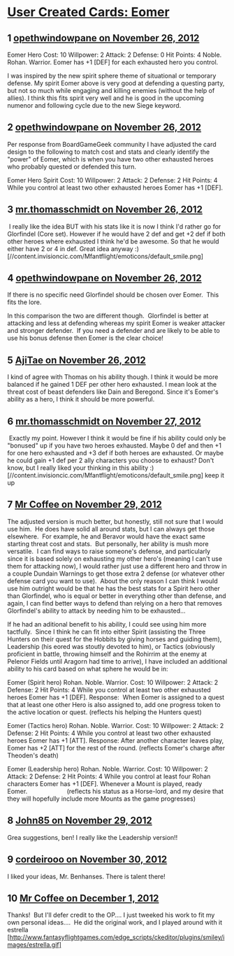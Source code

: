 # [User Created Cards: Eomer](https://community.fantasyflightgames.com/topic/74787-user-created-cards-eomer/)

## 1 [opethwindowpane on November 26, 2012](https://community.fantasyflightgames.com/topic/74787-user-created-cards-eomer/?do=findComment&comment=727990)

Eomer
Hero
Cost: 10
Willpower: 2
Attack: 2
Defense: 0
Hit Points: 4
Noble. Rohan. Warrior.
Eomer has +1 [DEF] for each exhausted hero you control.

I was inspired by the new spirit sphere theme of situational or temporary defense. My spirit Eomer above is very good at defending a questing party, but not so much while engaging and killing enemies (without the help of allies). I think this fits spirit very well and he is good in the upcoming numenor and following cycle due to the new Siege keyword.

## 2 [opethwindowpane on November 26, 2012](https://community.fantasyflightgames.com/topic/74787-user-created-cards-eomer/?do=findComment&comment=728039)

Per response from BoardGameGeek community I have adjusted the card design to the following to match cost and stats and clearly identify the "power" of Eomer, which is when you have two other exhausted heroes who probably quested or defended this turn.

Eomer
Hero
Spirit
Cost: 10
Willpower: 2
Attack: 2
Defense: 2
Hit Points: 4
While you control at least two other exhausted heroes Eomer has +1 [DEF].

## 3 [mr.thomasschmidt on November 26, 2012](https://community.fantasyflightgames.com/topic/74787-user-created-cards-eomer/?do=findComment&comment=728067)

 I really like the idea BUT with his stats like it is now I think I'd rather go for Glorfindel (Core set). However if he would have 2 def and get +2 def if both other heroes where exhausted I think he'd be awesome. So that he would either have 2 or 4 in def. Great idea anyway :) [//content.invisioncic.com/Mfantflight/emoticons/default_smile.png]

## 4 [opethwindowpane on November 26, 2012](https://community.fantasyflightgames.com/topic/74787-user-created-cards-eomer/?do=findComment&comment=728078)

If there is no specific need Glorfindel should be chosen over Eomer.  This fits the lore.

In this comparison the two are different though.  Glorfindel is better at attacking and less at defending whereas my spirit Eomer is weaker attacker and stronger defender.  If you need a defender and are likely to be able to use his bonus defense then Eomer is the clear choice!

## 5 [AjiTae on November 26, 2012](https://community.fantasyflightgames.com/topic/74787-user-created-cards-eomer/?do=findComment&comment=728102)

I kind of agree with Thomas on his ability though. I think it would be more balanced if he gained 1 DEF per other hero exhausted. I mean look at the threat cost of beast defenders like Dain and Beregond. Since it's Eomer's ability as a hero, I think it should be more powerful.

## 6 [mr.thomasschmidt on November 27, 2012](https://community.fantasyflightgames.com/topic/74787-user-created-cards-eomer/?do=findComment&comment=728225)

 Exactly my point. However I think it would be fine if his ability could only be "bonused" up if you have two heroes exhausted. Maybe 0 def and then +1 for one hero exhausted and +3 def if both heroes are exhausted. Or maybe he could gain +1 def per 2 ally characters you choose to exhaust? Don't know, but I really liked your thinking in this ability :) [//content.invisioncic.com/Mfantflight/emoticons/default_smile.png] keep it up

## 7 [Mr Coffee on November 29, 2012](https://community.fantasyflightgames.com/topic/74787-user-created-cards-eomer/?do=findComment&comment=728899)

The adjusted version is much better, but honestly, still not sure that I would use him.  He does have solid all around stats, but I can always get those elsewhere.  For example, he and Beravor would have the exact same starting threat cost and stats.  But personally, her ability is mush more versatile.  I can find ways to raise someone's defense, and particularly since it is based solely on exhausting my other hero's (meaning I can't use them for attacking now), I would rather just use a different hero and throw in a couple Dundain Warnings to get those extra 2 defense (or whatever other defense card you want to use).  About the only reason I can think I would use him outright would be that he has the best stats for a Spirit hero other than Glorfindel, who is equal or better in everything other than defense, and again, I can find better ways to defend than relying on a hero that removes Glorfindel's ability to attack by needing him to be exhausted…



If he had an aditional benefit to his ability, I could see using him more tactfully.  Since I think he can fit into either Spirit (assisting the Three Hunters on their quest for the Hobbits by giving horses and guiding them), Leadership (his eored was stoutly devoted to him), or Tactics (obviously proficient in battle, throwing himself and the Rohirrim at the enemy at Pelenor Fields until Aragorn had time to arrive), I have included an additional ability to his card based on what sphere he would be in:



Eomer (Spirit hero)
Rohan. Noble. Warrior.
Cost: 10
Willpower: 2
Attack: 2
Defense: 2
Hit Points: 4
While you control at least two other exhausted heroes Eomer has +1 [DEF].
Response:  When Eomer is assigned to a quest that at least one other Hero is also assigned to, add one progress token to the active location or quest.
(reflects his helping the Hunters quest)




Eomer (Tactics hero)
Rohan. Noble. Warrior.
Cost: 10
Willpower: 2
Attack: 2
Defense: 2
Hit Points: 4
While you control at least two other exhausted heroes Eomer has +1 [ATT].
Response: After another character leaves play, Eomer has +2 [ATT] for the rest of the round.
(reflects Eomer's charge after Theoden's death)



Eomer (Leadership hero)
Rohan. Noble. Warrior.
Cost: 10
Willpower: 2
Attack: 2
Defense: 2
Hit Points: 4
While you control at least four Rohan characters Eomer has +1 [DEF].
Whenever a Mount is played, ready Eomer.                      
(reflects his status as a Horse-lord, and my desire that they will hopefully include more Mounts as the game progresses)



## 8 [John85 on November 29, 2012](https://community.fantasyflightgames.com/topic/74787-user-created-cards-eomer/?do=findComment&comment=728944)

Grea suggestions, ben! I really like the Leadership version!!

## 9 [cordeirooo on November 30, 2012](https://community.fantasyflightgames.com/topic/74787-user-created-cards-eomer/?do=findComment&comment=729260)

I liked your ideas, Mr. Benhanses.
There is talent there!

## 10 [Mr Coffee on December 1, 2012](https://community.fantasyflightgames.com/topic/74787-user-created-cards-eomer/?do=findComment&comment=729510)

Thanks!  But I'll defer credit to the OP…. I just tweeked his work to fit my own personal ideas….  He did the original work, and I played around with it estrella [http://www.fantasyflightgames.com/edge_scripts/ckeditor/plugins/smiley/images/estrella.gif]

